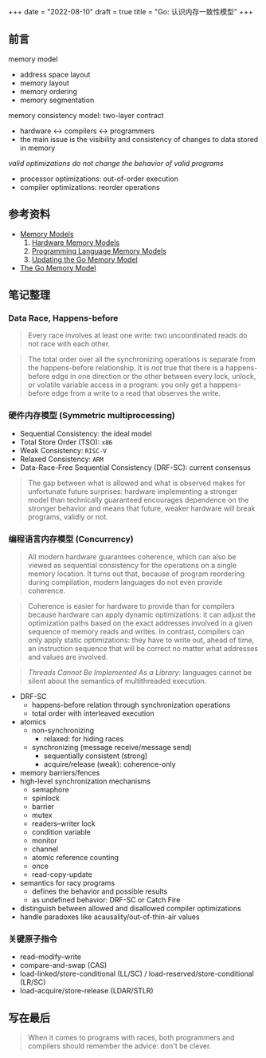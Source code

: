 +++
date = "2022-08-10"
draft = true
title = "Go: 认识内存一致性模型"
+++

## 前言

memory model
* address space layout
* memory layout
* memory ordering
* memory segmentation

memory consistency model: two-layer contract
* hardware <-> compilers <-> programmers
* the main issue is the visibility and consistency of changes to data stored in memory

*valid optimizations do not change the behavior of valid programs*
* processor optimizations: out-of-order execution
* compiler optimizations: reorder operations

## 参考资料

* [Memory Models](https://research.swtch.com/mm)
  1. [Hardware Memory Models](https://research.swtch.com/hwmm)
  2. [Programming Language Memory Models](https://research.swtch.com/plmm)
  3. [Updating the Go Memory Model](https://research.swtch.com/gomm)
* [The Go Memory Model](https://go.dev/ref/mem)

## 笔记整理

### Data Race, Happens-before

> Every race involves at least one write: two uncoordinated reads do not race with each other.

> The total order over all the synchronizing operations is separate from the happens-before relationship. It is *not* true that there is a happens-before edge in one direction or the other between every lock, unlock, or volatile variable access in a program: you only get a happens-before edge from a write to a read that observes the write.

### 硬件内存模型 (Symmetric multiprocessing)

* Sequential Consistency: the ideal model
* Total Store Order (TSO): `x86`
* Weak Consistency: `RISC-V`
* Relaxed Consistency: `ARM`
* Data-Race-Free Sequential Consistency (DRF-SC): current consensus

> The gap between what is allowed and what is observed makes for unfortunate future surprises: hardware implementing a stronger model than technically guaranteed encourages dependence on the stronger behavior and means that future, weaker hardware will break programs, validly or not.

### 编程语言内存模型 (Concurrency)

> All modern hardware guarantees coherence, which can also be viewed as sequential consistency for the operations on a single memory location. It turns out that, because of program reordering during compilation, modern languages do not even provide coherence.

> Coherence is easier for hardware to provide than for compilers because hardware can apply dynamic optimizations: it can adjust the optimization paths based on the exact addresses involved in a given sequence of memory reads and writes. In contrast, compilers can only apply static optimizations: they have to write out, ahead of time, an instruction sequence that will be correct no matter what addresses and values are involved.

> *Threads Cannot Be Implemented As a Library*: languages cannot be silent about the semantics of multithreaded execution.

* DRF-SC
  * happens-before relation through synchronization operations
  * total order with interleaved execution
* atomics
  * non-synchronizing
    * relaxed: for hiding races
  * synchronizing (message receive/message send)
    * sequentially consistent (strong)
    * acquire/release (weak): coherence-only
* memory barriers/fences
* high-level synchronization mechanisms
  * semaphore
  * spinlock
  * barrier
  * mutex
  * readers–writer lock
  * condition variable
  * monitor
  * channel
  * atomic reference counting
  * once
  * read-copy-update
* semantics for racy programs
  * defines the behavior and possible results
  * as undefined behavior: DRF-SC or Catch Fire
* distinguish between allowed and disallowed compiler optimizations
* handle paradoxes like acausality/out-of-thin-air values

### 关键原子指令

* read–modify–write
* compare-and-swap (CAS)
* load-linked/store-conditional (LL/SC) / load-reserved/store-conditional (LR/SC)
* load-acquire/store-release (LDAR/STLR)

## 写在最后

> When it comes to programs with races, both programmers and compilers should remember the advice: don't be clever.
